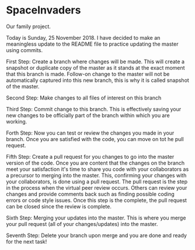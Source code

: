 # SpaceInvaders
Our family project.

Today is Sunday, 25 November 2018. I have decided to make an meaningless update to the README file to practice updating the master using commits.

First Step: Create a branch where changes will be made. This will create a snapshot or duplicate copy of the master as it stands at the exact moment that this branch is made. Follow-on change to the master will not be automatically captured into this new branch, this is why it is called snapshot of the master.

Second Step: Make changes to all files of interest on this branch

Third Step: Commit change to this branch. This is effectively saving your new changes to be officially part of the branch within which you are working.

Forth Step: Now you can test or review the changes you made in your branch. Once you are satisfied with the code, you can move on tot he pull request.

Fifth Step: Create a pull request for you changes to go into the master version of the code. Once you are content that the changes on the branch meet your satisfaction it's time to share you code with your collaborators as a precursor to merging into the master. This, confirming your changes with your collaborators, is done using a pull request. The pull request is the step in the process when the virtual peer review occurs. Others can review your changes and provide comments back such as finding possible coding errors or code style issues. Once this step is the complete, the pull request can be closed since the review is complete.

Sixth Step: Merging your updates into the master. This is where you merge your pull request (all of your changes/updates) into the master. 

Seventh Step: Delete your branch upon merge and you are done and ready for the next task!
